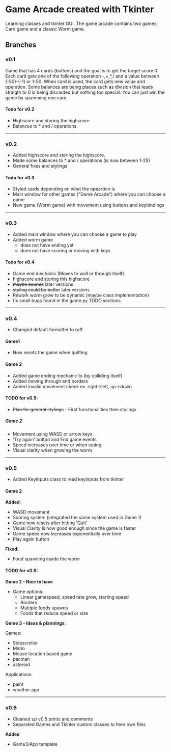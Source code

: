 # Game Arcade created with Tkinter

Learning classes and tkinter GUI. The game arcade contains two games; Card game and a classic Worm game.

## Branches

### v0.1

Game that has 4 cards (buttons) and the goal is to get the target score 0. Each card gets one of the following operation -,+,*,/ and a value between (-50)-(-1) or 1-50. When card is used, the card gets new value and operation. Some balances are being places such as division that leads straigth to 0 is being discarded but nothing too special. You can just win the game by spamming one card.

#### Todo for v0.2
- Highscore and storing the highscore
- Balances to * and / operations.

---

### v0.2

- Added highscore and storing the highscore.
- Made some balances to * and / operations (is now between 1-25)
- General fixes and stylings

#### Todo for v0.3
- Styled cards depending on what the opeartion is
- Main window for other games ("Game Arcade") where you can choose a game
- New game (Worm game) with movement using buttons and keybindings

---

### v0.3

- Added main window where you can choose a game to play
- Added worm game
    - does not have ending yet
    - does not have scoring or moving with keys

#### Todo for v0.4

- Game end mechanic (Moves to wall or through itself)
- highscore and storing this highscore
- ~~maybe sounds~~ later versions
- ~~styling could be better~~ later versions
- Rework worm grow to be dynamic (maybe class implementation)
- fix small bugs found in the game.py TODO sections

---

### v0.4

- Changed default formatter to ruff

#### Game1

- Now resets the game when quitting

#### Game 2

- Added game ending mechanic to  (by colliding itself)
- Added moving through end borders
- Added invalid movement check ex. right->left, up->down

#### TODO for v0.5:

- ~~Plan for general stylings~~ - First functionalities then stylings

##### Game 2

- Movement using WASD or arrow keys
- 'Try again' button and End game events
- Speed increases over time or when eating 
- Visual clarity when growing the worm

---

### v0.5

- Added KeyInputs class to read keyinputs from tkinter

#### Game 2

**Added**:
- WASD movement
- Scoring system (integrated the same system used in Game 1)
- Game now resets after hitting 'Quit'
- Visual Clarity is now good enough since the game is faster
- Game speed now increases exponentially over time
- Play again button

**Fixed**:
- Food spawning inside the worm

#### TODO for v0.6:

**Game 2 - Nice to have**
- Game options:
    - Linear gamespeed, speed rate grow, starting speed
    - Borders
    - Multiple foods spawns
    - Foods that reduce speed or size

**Game 3 - Ideas & plannings**:

Games:

- Sidescroller
- Mario
- Mouse location based game
- pacman
- asteroid

Applications:

- paint
- weather app

---

### v0.6

- Cleaned up v0.5 prints and comments
- Separated Games and Tkinter custom classes to their own files

**Added**
- Game3/App template


